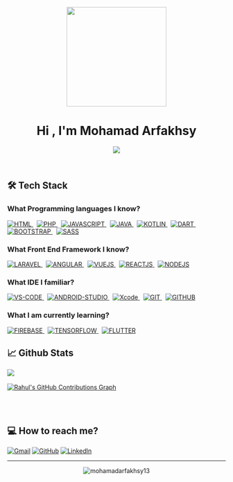 <p align="center">
  <img src="https://miro.medium.com/max/2048/1*OohqW5DGh9CQS4hLY5FXzA.png" height="230"/>
</p>
<h1 align="center">Hi , I'm Mohamad Arfakhsy</h1>

<p align="center">
  <a href="https://github.com/DenverCoder1/readme-typing-svg"><img src="https://readme-typing-svg.herokuapp.com?color=22CDB5&background=FFFFFF00&width=600&lines=Front+End+Developer;AI+Mobile+Engineer;Multip-platform%20|%20AI%20|%20Software%20Explorer;Growth+through+expertise&center=true&width=500&height=50"></a>
</p>
</br>

## 🛠️ Tech Stack

### What Programming languages I know?

<p align="left">
    <a href="https://www.w3schools.com/html/" target="_blank">
    <img alt="HTML" src="https://img.shields.io/badge/-HTML-05122A?style=flat&logo=HTML5">
    </a>
    &nbsp;
    <a href="https://www.w3schools.com/php/" target="_blank">
    <img alt="PHP" src=https://img.shields.io/badge/-PHP-05122A?style=flat&logo=php&logoColor=777BB4">
    </a>
    &nbsp;
    <a href="https://www.w3schools.com/js/" target="_blank"> 
    <img alt="JAVASCRIPT" src="https://img.shields.io/badge/-JavaScript-05122A?style=flat&logo=javascript">
    </a>
    &nbsp;
    <a href="https://www.w3schools.com/java/" target="_blank"> 
    <img alt="JAVA" src="https://img.shields.io/badge/-Java-05122A?style=flat&logo=Java&logoColor=FFA518">
    </a>
    &nbsp;
    <a href="https://kotlinlang.org/" target="_blank"> 
    <img alt="KOTLIN" src="https://img.shields.io/badge/-kotlin-05122A?style=flat&logo=kotlin&logoColor=ee0ff3">
    </a>
    &nbsp;
    <a href="https://dart.dev/" target="_blank">
    <img alt="DART" src="https://img.shields.io/badge/-Dart-05122A?style=flat&logo=dart&logoColor=1075C2">
    </a>
    &nbsp;
    <a href="https://getbootstrap.com/" target="_blank"> 
    <img alt="BOOTSTRAP" src="https://img.shields.io/badge/-Bootstrap-05122A?style=flat&logo=bootstrap&logoColor=563D7C">
    </a>
    &nbsp;
    <a href="https://sass-lang.com/" target="_blank">
    <img alt="SASS" src="https://img.shields.io/badge/-Sass-05122A?style=flat&logo=saSS&logoColor=ee0099">
    </a>
</p>

### What Front End Framework I know?
<p align="left">
    <a href="https://laravel.com/" target="_blank">
    <img alt="LARAVEL" src="https://img.shields.io/badge/-Laravel-05122A?style=flat&logo=laravel&logoColor=FF2D20">
    </a>
    &nbsp;
    <a href="https://angular.io/" target="_blank">
    <img alt="ANGULAR" src="https://img.shields.io/badge/-Angular-05122A?style=flat&logo=angularjs&logoColor=dd0000">
    </a>
    &nbsp;
    <a href="https://vuejs.org/" target="_blank">
    <img alt="VUEJS" src="https://img.shields.io/badge/-Vue.js-05122A?style=flat&logo=vue.js&logoColor=098744">
    </a>
    &nbsp;
    <a href="https://reactjs.org/" target="_blank">
    <img alt="REACTJS" src="https://img.shields.io/badge/-React.js-05122A?style=flat&logo=React&logoColor=0985ee">
    </a>
    &nbsp;
    <a href="https://nodejs.org/en/" target="_blank">
    <img alt="NODEJS" src="https://img.shields.io/badge/-Node.js-05122A?style=flat&logo=node.js&logoColor=339933">
    </a>
</p>

### What IDE I familiar?
<p align="left">
    <a href="https://code.visualstudio.com/" target="_blank">
    <img alt="VS-CODE" src="https://img.shields.io/badge/-Visual%20Studio%20Code-05122A?style=flat&logo=visual-studio-code&logoColor=007ACC">
    </a>
    &nbsp;
    <a href="https://developer.android.com/studio" target="_blank">
    <img alt="ANDROID-STUDIO" src="https://img.shields.io/badge/-Android%20Studio-05122A?style=flat&logo=android-studio&logoColor=3DDC84">
    </a>
    &nbsp;
    <a href="https://developer.apple.com/xcode/" target="_blank">
    <img alt="Xcode" src="https://img.shields.io/badge/-Xcode-05122A?style=flat&logo=xcode&logoColor=007ACC">
    </a>
    &nbsp;
    <a href="https://git-scm.com/" target="_blank">
    <img alt="GIT" src="https://img.shields.io/badge/-Git-05122A?style=flat&logo=git">
    </a>
    &nbsp;
    <a href="https://github.com/" target="_blank">
    <img alt="GITHUB" src="https://img.shields.io/badge/-GitHub-05122A?style=flat&logo=github">
    </a>
</p>

### What I am currently learning?
<p align="left">
    <a href="https://firebase.google.com/" target="_blank">
    <img alt="FIREBASE" src="https://img.shields.io/badge/-Firebase-05122A?style=flat&logo=firebase&logoColor=FFCA28">
    </a>
    &nbsp;
    <a href="https://www.tensorflow.org/hub" target="_blank">
    <img alt="TENSORFLOW" src="https://img.shields.io/badge/-Tensorflow-05122A?style=flat&logo=tensorflow&logoColor=FF6F00">
    </a>
    &nbsp;
    <a href="https://flutter.dev/" target="_blank">
    <img alt="FLUTTER" src="https://img.shields.io/badge/-Flutter-05122A?style=flat&logo=flutter&logoColor=02569B">
    </a>
</a>

## 📈 Github Stats
<a href="https://github.com/mohamadarfakhsy13">
  <img align="center" src="https://github-readme-stats.vercel.app/api/top-langs/?username=mohamadarfakhsy13&hide=less&title_color=d13979&text_color=c9cacc&icon_color=2bbc8a&bg_color=1d1f21&langs_count=3" />
</a>
</br></br>

<a href="https://github.com/mohamadarfakhsy13">
  <img align="center" src="https://activity-graph.herokuapp.com/graph?username=mohamadarfakhsy13&theme=react-dark&hide_border=true&custom_title=Contribution%20Graph" alt="Rahul's GitHub Contributions Graph"/>
</a>


</br></br>

## 💻 How to reach me?
<p align="left">
	<a href="mailto:mohamad.arfakhsy13@gmail.com"><img src="https://img.icons8.com/bubbles/50/000000/gmail.png" alt="Gmail"/></a>
	<a href="https://github.com/mohamadarfakhsy13"><img src="https://img.icons8.com/bubbles/50/000000/github.png" alt="GitHub"/></a>
	<a href="https://www.linkedin.com/in/mohamad-arfakhsy/"><img src="https://img.icons8.com/bubbles/50/000000/linkedin.png" alt="LinkedIn"/></a>	
</p>

<hr/>
<p align="center"> <img src="https://komarev.com/ghpvc/?username=mohamadarfakhsy13&label=Profile%20views&color=0e75b6&style=plastic" alt="mohamadarfakhsy13"/> </p>
